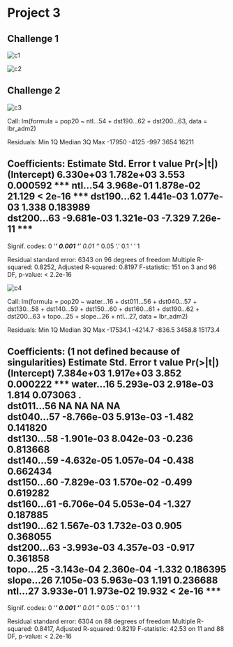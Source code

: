 # Project 3

## Challenge 1

![c1](https://christinamauer.github.io/data100/challenge1.png)

![c2](https://christinamauer.github.io/data100/challenge2.png)


## Challenge 2

![c3](https://christinamauer.github.io/data100/challenge3.png)

Call:
lm(formula = pop20 ~ ntl...54 + dst190...62 + dst200...63, data = lbr_adm2)

Residuals:
   Min     1Q Median     3Q    Max 
-17950  -4125   -997   3654  16211 

Coefficients:
              Estimate Std. Error t value Pr(>|t|)    
(Intercept)  6.330e+03  1.782e+03   3.553 0.000592 ***
ntl...54     3.968e-01  1.878e-02  21.129  < 2e-16 ***
dst190...62  1.441e-03  1.077e-03   1.338 0.183989    
dst200...63 -9.681e-03  1.321e-03  -7.329 7.26e-11 ***
---
Signif. codes:  0 ‘***’ 0.001 ‘**’ 0.01 ‘*’ 0.05 ‘.’ 0.1 ‘ ’ 1

Residual standard error: 6343 on 96 degrees of freedom
Multiple R-squared:  0.8252,	Adjusted R-squared:  0.8197 
F-statistic:   151 on 3 and 96 DF,  p-value: < 2.2e-16


![c4](https://christinamauer.github.io/data100/challenge4.png)

Call:
lm(formula = pop20 ~ water...16 + dst011...56 + dst040...57 + 
    dst130...58 + dst140...59 + dst150...60 + dst160...61 + dst190...62 + 
    dst200...63 + topo...25 + slope...26 + ntl...27, data = lbr_adm2)

Residuals:
     Min       1Q   Median       3Q      Max 
-17534.1  -4214.7   -836.5   3458.8  15173.4 

Coefficients: (1 not defined because of singularities)
              Estimate Std. Error t value Pr(>|t|)    
(Intercept)  7.384e+03  1.917e+03   3.852 0.000222 ***
water...16   5.293e-03  2.918e-03   1.814 0.073063 .  
dst011...56         NA         NA      NA       NA    
dst040...57 -8.766e-03  5.913e-03  -1.482 0.141820    
dst130...58 -1.901e-03  8.042e-03  -0.236 0.813668    
dst140...59 -4.632e-05  1.057e-04  -0.438 0.662434    
dst150...60 -7.829e-03  1.570e-02  -0.499 0.619282    
dst160...61 -6.706e-04  5.053e-04  -1.327 0.187885    
dst190...62  1.567e-03  1.732e-03   0.905 0.368055    
dst200...63 -3.993e-03  4.357e-03  -0.917 0.361858    
topo...25   -3.143e-04  2.360e-04  -1.332 0.186395    
slope...26   7.105e-03  5.963e-03   1.191 0.236688    
ntl...27     3.933e-01  1.973e-02  19.932  < 2e-16 ***
---
Signif. codes:  0 ‘***’ 0.001 ‘**’ 0.01 ‘*’ 0.05 ‘.’ 0.1 ‘ ’ 1

Residual standard error: 6304 on 88 degrees of freedom
Multiple R-squared:  0.8417,	Adjusted R-squared:  0.8219 
F-statistic: 42.53 on 11 and 88 DF,  p-value: < 2.2e-16
